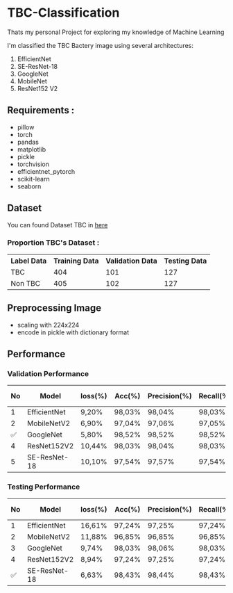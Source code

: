 # TBC-Classification
Thats my personal Project for exploring my knowledge of Machine Learning

I'm classified the TBC Bactery image using several architectures:
1. EfficientNet
2. SE-ResNet-18
3. GoogleNet
4. MobileNet
5. ResNet152 V2

## Requirements :

- pillow
- torch
- pandas
- matplotlib
- pickle
- torchvision
- efficientnet_pytorch
- scikit-learn
- seaborn

## Dataset

You can found Dataset TBC in [here](https://drive.google.com/drive/folders/1CwIdPFqb0a53i6O3lYEG_2ZYAuWGAPN2?usp=drive_link)

### Proportion TBC's Dataset :

<table>
  <tr>
    <th>Label Data</td>
    <th>Training Data</td>
    <th>Validation Data</td>
    <th>Testing Data</td>
  </tr>
  <tr>
    <td>TBC</td>
    <td>404</td>
    <td>101</td>
    <td>127</td>
  </tr>
  <tr>
    <td>Non TBC</td>
    <td>405</td>
    <td>102</td>
    <td>127</td>
  </tr>
</table>

## Preprocessing Image

- scaling with 224x224
- encode in pickle with dictionary format

## Performance

### Validation Performance
| No | Model        | loss(%) | Acc(%) | Precision(%) | Recall(%) | F1-Score(%) | time(s) | parameters    |
|----|--------------|---------|--------|--------------|-----------|-------------|---------|---------------|
|  1 | EfficientNet |   9,20% | 98,03% |       98,04% |    98,03% |      98,03% |  122,81 |    4.010.110  |
|  2 | MobileNetV2  |   6,90% | 97,04% |       97,06% |    97,05% |      97,04% |   76,88 |    2.226.434  |
| ✅ | GoogleNet    |   5,80% | 98,52% |       98,52% |    98,52% |      98,52% |   76,04 |    5.601.954  |
|  4 | ResNet152V2  |  10,44% | 98,03% |       98,04% |    98,03% |      98,03% |  434,75 |   58.147.906  |
|  5 | SE-ResNet-18 |  10,10% | 97,54% |       97,57% |    97,54% |      97,54% |   67,90 |   11.266.618  | 

### Testing Performance

| No | Model        | loss(%) | Acc(%) | Precision(%) | Recall(%) | F1-Score(%) | time(s) | parameters    |
|----|--------------|---------|--------|--------------|-----------|-------------|---------|---------------|
|  1 | EfficientNet |  16,61% | 97,24% |       97,25% |    97,24% |      97,24% |  122,81 |    4.010.110  |
|  2 | MobileNetV2  |  11,88% | 96,85% |       96,85% |    96,85% |      96,85% |   76,88 |    2.226.434  |
|  3 | GoogleNet    |   9,74% | 98,03% |       98,06% |    98,03% |      98,03% |   76,04 |    5.601.954  |
|  4 | ResNet152V2  |   8,94% | 97,24% |       97,25% |    97,24% |      97,24% |  434,75 |   58.147.906  |
| ✅ | SE-ResNet-18 |   6,63% | 98,43% |       98,44% |    98,43% |      98,43% |   67,90 |   11.266.618  |

